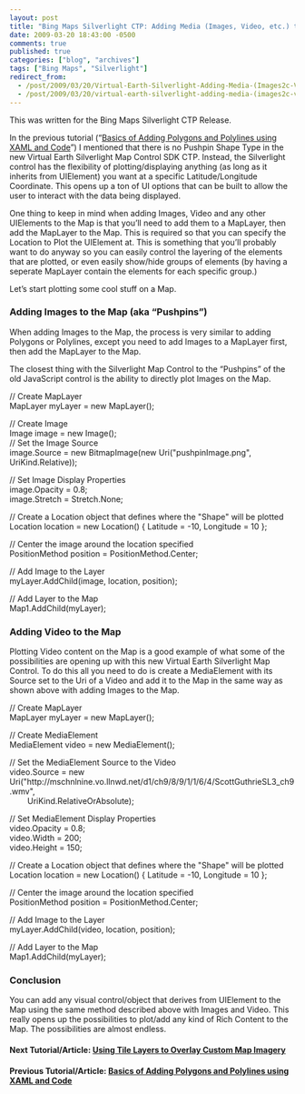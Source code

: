 ```yaml
---
layout: post
title: "Bing Maps Silverlight CTP: Adding Media (Images, Video, etc.) to the Map"
date: 2009-03-20 18:43:00 -0500
comments: true
published: true
categories: ["blog", "archives"]
tags: ["Bing Maps", "Silverlight"]
redirect_from: 
  - /post/2009/03/20/Virtual-Earth-Silverlight-Adding-Media-(Images2c-Video2c-etc)-to-the-Map
  - /post/2009/03/20/virtual-earth-silverlight-adding-media-(images2c-video2c-etc)-to-the-map
---
```

<!-- more -->
<p>This was written for the Bing Maps Silverlight CTP Release.</p>  <p>In the previous tutorial (“<a href="/post.aspx?id=6a098f41-2df4-4362-a577-606863de838c" target="_blank">Basics of Adding Polygons and Polylines using XAML and Code</a>”) I mentioned that there is no Pushpin Shape Type in the new Virtual Earth Silverlight Map Control SDK CTP. Instead, the Silverlight control has the flexibility of plotting/displaying anything (as long as it inherits from UIElement) you want at a specific Latitude/Longitude Coordinate. This opens up a ton of UI options that can be built to allow the user to interact with the data being displayed.</p>  <p>One thing to keep in mind when adding Images, Video and any other UIElements to the Map is that you’ll need to add them to a MapLayer, then add the MapLayer to the Map. This is required so that you can specify the Location to Plot the UIElement at. This is something that you’ll probably want to do anyway so you can easily control the layering of the elements that are plotted, or even easily show/hide groups of elements (by having a seperate MapLayer contain the elements for each specific group.)</p>  <p>Let’s start plotting some cool stuff on a Map.</p>  <h3>Adding Images to the Map (aka “Pushpins”)</h3>  <p>When adding Images to the Map, the process is very similar to adding Polygons or Polylines, except you need to add Images to a MapLayer first, then add the MapLayer to the Map.</p>  <p>The closest thing with the Silverlight Map Control to the “Pushpins” of the old JavaScript control is the ability to directly plot Images on the Map.</p>  <p>// Create MapLayer    <br />MapLayer myLayer = new MapLayer();</p>  <p>// Create Image    <br />Image image = new Image();     <br />// Set the Image Source     <br />image.Source = new BitmapImage(new Uri(&quot;pushpinImage.png&quot;, UriKind.Relative));</p>  <p>// Set Image Display Properties    <br />image.Opacity = 0.8;     <br />image.Stretch = Stretch.None;</p>  <p>// Create a Location object that defines where the &quot;Shape&quot; will be plotted    <br />Location location = new Location() { Latitude = -10, Longitude = 10 };</p>  <p>// Center the image around the location specified    <br />PositionMethod position = PositionMethod.Center;</p>  <p>// Add Image to the Layer    <br />myLayer.AddChild(image, location, position);</p>  <p>// Add Layer to the Map    <br />Map1.AddChild(myLayer);</p>  <h3>Adding Video to the Map</h3>  <p>Plotting Video content on the Map is a good example of what some of the possibilities are opening up with this new Virtual Earth Silverlight Map Control. To do this all you need to do is create a MediaElement with its Source set to the Uri of a Video and add it to the Map in the same way as shown above with adding Images to the Map.</p>  <p>// Create MapLayer    <br />MapLayer myLayer = new MapLayer();</p>  <p>// Create MediaElement    <br />MediaElement video = new MediaElement();</p>  <p>// Set the MediaElement Source to the Video    <br />video.Source = new Uri(&quot;http://mschnlnine.vo.llnwd.net/d1/ch9/8/9/1/1/6/4/ScottGuthrieSL3_ch9.wmv&quot;,     <br />&#160;&#160;&#160;&#160;&#160;&#160;&#160; UriKind.RelativeOrAbsolute);</p>  <p>// Set MediaElement Display Properties    <br />video.Opacity = 0.8;     <br />video.Width = 200;     <br />video.Height = 150;</p>  <p>// Create a Location object that defines where the &quot;Shape&quot; will be plotted    <br />Location location = new Location() { Latitude = -10, Longitude = 10 };</p>  <p>// Center the image around the location specified    <br />PositionMethod position = PositionMethod.Center;</p>  <p>// Add Image to the Layer    <br />myLayer.AddChild(video, location, position);</p>  <p>// Add Layer to the Map    <br />Map1.AddChild(myLayer);</p>  <h3>Conclusion</h3>  <p>You can add any visual control/object that derives from UIElement to the Map using the same method described above with Images and Video. This really opens up the possibilities to plot/add any kind of Rich Content to the Map. The possibilities are almost endless.</p>  <h4>Next Tutorial/Article: <a href="/post.aspx?id=ce8b5456-ef99-4311-8099-16976ebcc5e2">Using Tile Layers to Overlay Custom Map Imagery</a>    <br /></h4>  <h4>Previous Tutorial/Article: <a href="/post.aspx?id=6a098f41-2df4-4362-a577-606863de838c">Basics of Adding Polygons and Polylines using XAML and Code</a></h4>
